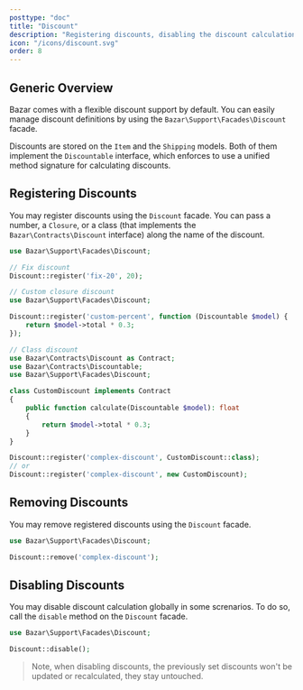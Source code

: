 ```yaml
---
posttype: "doc"
title: "Discount"
description: "Registering discounts, disabling the discount calculation."
icon: "/icons/discount.svg"
order: 8
---
```


## Generic Overview

Bazar comes with a flexible discount support by default. You can easily manage discount definitions by using the `Bazar\Support\Facades\Discount` facade.

Discounts are stored on the `Item` and the `Shipping` models. Both of them implement the `Discountable` interface, which enforces to use a unified method signature for calculating discounts.

## Registering Discounts

You may register discounts using the `Discount` facade. You can pass a number, a `Closure`, or a class (that implements the `Bazar\Contracts\Discount` interface) along the name of the discount.

```php
use Bazar\Support\Facades\Discount;

// Fix discount
Discount::register('fix-20', 20);
```

```php
// Custom closure discount
use Bazar\Support\Facades\Discount;

Discount::register('custom-percent', function (Discountable $model) {
    return $model->total * 0.3;
});
```

```php
// Class discount
use Bazar\Contracts\Discount as Contract;
use Bazar\Contracts\Discountable;
use Bazar\Support\Facades\Discount;

class CustomDiscount implements Contract
{
    public function calculate(Discountable $model): float
    {
        return $model->total * 0.3;
    }
}

Discount::register('complex-discount', CustomDiscount::class);
// or
Discount::register('complex-discount', new CustomDiscount);
```

## Removing Discounts

You may remove registered discounts using the `Discount` facade.

```php
use Bazar\Support\Facades\Discount;

Discount::remove('complex-discount');
```

## Disabling Discounts

You may disable discount calculation globally in some screnarios. To do so, call the `disable` method on the `Discount` facade.

```php
use Bazar\Support\Facades\Discount;

Discount::disable();
```

> Note, when disabling discounts, the previously set discounts won't be updated or recalculated, they stay untouched.

